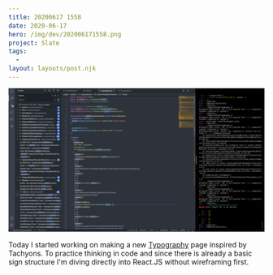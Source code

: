```yaml
---
title: 20200617 1558
date: 2020-06-17
hero: /img/dev/202006171558.png
project: Slate
tags:
  -
layout: layouts/post.njk
---
```


![WIP Screenshot from 202006171558](/img/dev/202006171558.png)

Today I started working on making a new [Typography](https://tachyons.io/#style) page inspired by Tachyons. To practice thinking in code and since there is already a basic sign structure I'm diving directly into React.JS without wireframing first.
